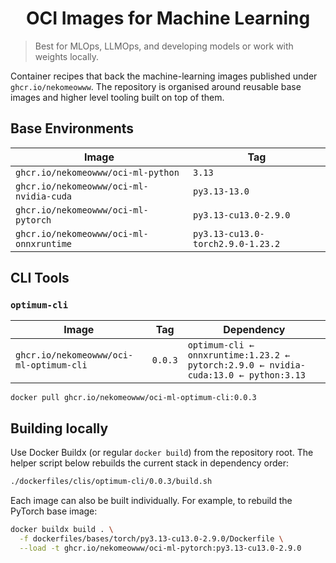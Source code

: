 <h1 align="center">OCI Images for Machine Learning</h1>

> Best for MLOps, LLMOps, and developing models or work with weights locally.

Container recipes that back the machine-learning images published under
`ghcr.io/nekomeowww`. The repository is organised around reusable base images and
higher level tooling built on top of them.

## Base Environments

| Image | Tag |
| --- | --- |
| `ghcr.io/nekomeowww/oci-ml-python` | `3.13` |
| `ghcr.io/nekomeowww/oci-ml-nvidia-cuda` | `py3.13-13.0` |
| `ghcr.io/nekomeowww/oci-ml-pytorch` | `py3.13-cu13.0-2.9.0` |
| `ghcr.io/nekomeowww/oci-ml-onnxruntime` | `py3.13-cu13.0-torch2.9.0-1.23.2` |

## CLI Tools

### `optimum-cli`

| Image | Tag | Dependency |
| --- | --- | --- |
| `ghcr.io/nekomeowww/oci-ml-optimum-cli` | `0.0.3` | `optimum-cli ← onnxruntime:1.23.2 ← pytorch:2.9.0 ← nvidia-cuda:13.0 ← python:3.13` |

```shell
docker pull ghcr.io/nekomeowww/oci-ml-optimum-cli:0.0.3
```

## Building locally

Use Docker Buildx (or regular `docker build`) from the repository root. The
helper script below rebuilds the current stack in dependency order:

```bash
./dockerfiles/clis/optimum-cli/0.0.3/build.sh
```

Each image can also be built individually. For example, to rebuild the PyTorch
base image:

```bash
docker buildx build . \
  -f dockerfiles/bases/torch/py3.13-cu13.0-2.9.0/Dockerfile \
  --load -t ghcr.io/nekomeowww/oci-ml-pytorch:py3.13-cu13.0-2.9.0
```
